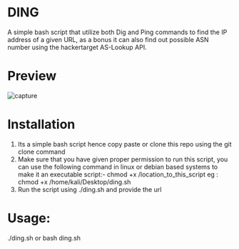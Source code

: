 # DING
A simple bash script that utilize both Dig and Ping commands to find the IP address of a given URL, as a bonus it can also find out possible ASN number using the hackertarget AS-Lookup API.

# Preview 

![capture](https://user-images.githubusercontent.com/117805200/210173855-40f73601-8889-4661-aa03-ab9f5a88f7b1.png)

# Installation

1) Its a simple bash script hence copy paste or clone this repo using the git clone command
2) Make sure that you have given proper permission to run this script, you can use the following command in linux or debian based systems to make it an executable script:- 
chmod +x /location_to_this_script
eg : chmod +x /home/kali/Desktop/ding.sh
3) Run the script using ./ding.sh and provide the url 

# Usage: 
./ding.sh
or bash ding.sh
